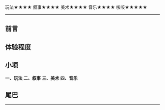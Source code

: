 玩法★★★★
叙事★★★★
美术★★★★
音乐★★★★
咳咳★★★★★

-----------------------------------------------------------

## 前言

## 体验程度

## 小项
**一、玩法**
**二、叙事**
**三、美术**
**四、音乐**

## 尾巴

-----------------------------------------------------------

